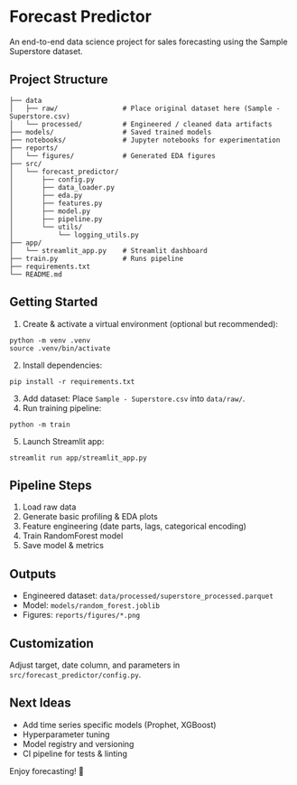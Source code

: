 # Forecast Predictor

An end-to-end data science project for sales forecasting using the Sample Superstore dataset.

## Project Structure
```
├── data
│   ├── raw/                # Place original dataset here (Sample - Superstore.csv)
│   └── processed/          # Engineered / cleaned data artifacts
├── models/                 # Saved trained models
├── notebooks/              # Jupyter notebooks for experimentation
├── reports/
│   └── figures/            # Generated EDA figures
├── src/
│   └── forecast_predictor/
│       ├── config.py
│       ├── data_loader.py
│       ├── eda.py
│       ├── features.py
│       ├── model.py
│       ├── pipeline.py
│       └── utils/
│           └── logging_utils.py
├── app/
│   └── streamlit_app.py    # Streamlit dashboard
├── train.py                # Runs pipeline
├── requirements.txt
└── README.md
```

## Getting Started
1. Create & activate a virtual environment (optional but recommended):
```
python -m venv .venv
source .venv/bin/activate
```
2. Install dependencies:
```
pip install -r requirements.txt
```
3. Add dataset: Place `Sample - Superstore.csv` into `data/raw/`.
4. Run training pipeline:
```
python -m train
```
5. Launch Streamlit app:
```
streamlit run app/streamlit_app.py
```

## Pipeline Steps
1. Load raw data
2. Generate basic profiling & EDA plots
3. Feature engineering (date parts, lags, categorical encoding)
4. Train RandomForest model
5. Save model & metrics

## Outputs
- Engineered dataset: `data/processed/superstore_processed.parquet`
- Model: `models/random_forest.joblib`
- Figures: `reports/figures/*.png`

## Customization
Adjust target, date column, and parameters in `src/forecast_predictor/config.py`.

## Next Ideas
- Add time series specific models (Prophet, XGBoost)
- Hyperparameter tuning
- Model registry and versioning
- CI pipeline for tests & linting

Enjoy forecasting! 🚀
